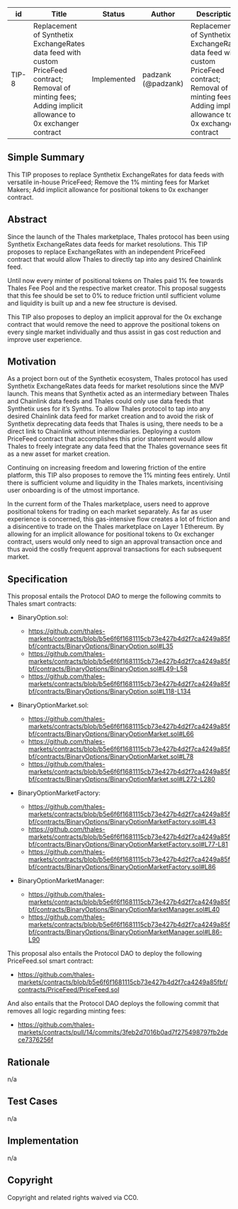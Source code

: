 

| id | Title | Status | Author | Description | Discussions to | Created |
| ----------- | ----------- | ----------- | ----------- | ----------- | ----------- | ----------- |
| TIP-8 | Replacement of Synthetix ExchangeRates data feed with custom PriceFeed contract; Removal of minting fees; Adding implicit allowance to 0x exchanger contract | Implemented | padzank (@padzank) | Replacement of Synthetix ExchangeRates data feed with custom PriceFeed contract; Removal of minting fees; Adding implicit allowance to 0x exchanger contract | https://research.thales.io | 2021-11-04

## Simple Summary

This TIP proposes to replace Synthetix ExchangeRates for data feeds with versatile in-house PriceFeed; Remove the 1% minting fees for Market Makers; Add implicit allowance for positional tokens to 0x exchanger contract.

## Abstract

Since the launch of the Thales marketplace, Thales protocol has been using Synthetix ExchangeRates data feeds for market resolutions. This TIP proposes to replace ExchangeRates with an independent PriceFeed contract that would allow Thales to directly tap into any desired Chainlink feed.  

Until now every minter of positional tokens on Thales paid 1% fee towards Thales Fee Pool and the respective market creator. This proposal suggests that this fee should be set to 0% to reduce friction until sufficient volume and liquidity is built up and a new fee structure is devised.  

This TIP also proposes to deploy an implicit approval for the 0x exchange contract that would remove the need to approve the positional tokens on every single market individually and thus assist in gas cost reduction and improve user experience.  

## Motivation

As a project born out of the Synthetix ecosystem, Thales protocol has used Synthetix ExchangeRates data feeds for market resolutions since the MVP launch. This means that Synthetix acted as an intermediary between Thales and Chainlink data feeds and Thales could only use data feeds that Synthetix uses for it’s Synths. To allow Thales protocol to tap into any desired Chainlink data feed for market creation and to avoid the risk of Synthetix deprecating data feeds that Thales is using, there needs to be a direct link to Chainlink without intermediaries. Deploying a custom PriceFeed contract that accomplishes this prior statement would allow Thales to freely integrate any data feed that the Thales governance sees fit as a new asset for market creation.  

Continuing on increasing freedom and lowering friction of the entire platform, this TIP also proposes to remove the 1% minting fees entirely. Until there is sufficient volume and liquidity in the Thales markets, incentivising user onboarding is of the utmost importance.  

In the current form of the Thales marketplace, users need to approve positional tokens for trading on each market separately. As far as user experience is concerned, this gas-intensive flow creates a lot of friction and a disincentive to trade on the Thales marketplace on Layer 1 Ethereum. By allowing for an implicit allowance for positional tokens to 0x exchanger contract, users would only need to sign an approval transaction once and thus avoid the costly frequent approval transactions for each subsequent market.  


## Specification

This proposal entails the Protocol DAO to merge the following commits to Thales smart contracts:

- BinaryOption.sol: 
  - https://github.com/thales-markets/contracts/blob/b5e6f6f1681115cb73e427b4d2f7ca4249a85fbf/contracts/BinaryOptions/BinaryOption.sol#L35 
  - https://github.com/thales-markets/contracts/blob/b5e6f6f1681115cb73e427b4d2f7ca4249a85fbf/contracts/BinaryOptions/BinaryOption.sol#L49-L58 
  - https://github.com/thales-markets/contracts/blob/b5e6f6f1681115cb73e427b4d2f7ca4249a85fbf/contracts/BinaryOptions/BinaryOption.sol#L118-L134


- BinaryOptionMarket.sol:
  - https://github.com/thales-markets/contracts/blob/b5e6f6f1681115cb73e427b4d2f7ca4249a85fbf/contracts/BinaryOptions/BinaryOptionMarket.sol#L66
  - https://github.com/thales-markets/contracts/blob/b5e6f6f1681115cb73e427b4d2f7ca4249a85fbf/contracts/BinaryOptions/BinaryOptionMarket.sol#L78
  - https://github.com/thales-markets/contracts/blob/b5e6f6f1681115cb73e427b4d2f7ca4249a85fbf/contracts/BinaryOptions/BinaryOptionMarket.sol#L272-L280


 - BinaryOptionMarketFactory:
   - https://github.com/thales-markets/contracts/blob/b5e6f6f1681115cb73e427b4d2f7ca4249a85fbf/contracts/BinaryOptions/BinaryOptionMarketFactory.sol#L43
   - https://github.com/thales-markets/contracts/blob/b5e6f6f1681115cb73e427b4d2f7ca4249a85fbf/contracts/BinaryOptions/BinaryOptionMarketFactory.sol#L77-L81
   - https://github.com/thales-markets/contracts/blob/b5e6f6f1681115cb73e427b4d2f7ca4249a85fbf/contracts/BinaryOptions/BinaryOptionMarketFactory.sol#L86
	
 - BinaryOptionMarketManager:
   - https://github.com/thales-markets/contracts/blob/b5e6f6f1681115cb73e427b4d2f7ca4249a85fbf/contracts/BinaryOptions/BinaryOptionMarketManager.sol#L40
   - https://github.com/thales-markets/contracts/blob/b5e6f6f1681115cb73e427b4d2f7ca4249a85fbf/contracts/BinaryOptions/BinaryOptionMarketManager.sol#L86-L90 
  
This proposal also entails the Protocol DAO to deploy the following PriceFeed.sol smart contract:
- https://github.com/thales-markets/contracts/blob/b5e6f6f1681115cb73e427b4d2f7ca4249a85fbf/contracts/PriceFeed/PriceFeed.sol

And also entails that the Protocol DAO deploys the following commit that removes all logic regarding minting fees:
 - https://github.com/thales-markets/contracts/pull/14/commits/3feb2d7016b0ad7f275498797fb2dece7376256f


  
## Rationale

n/a

## Test Cases

n/a

## Implementation

n/a

## Copyright

Copyright and related rights waived via CC0.
